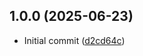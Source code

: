 ## 1.0.0 (2025-06-23)

- Initial commit ([d2cd64c](https://github.com/BallerJay/when-off/commit/d2cd64c))

